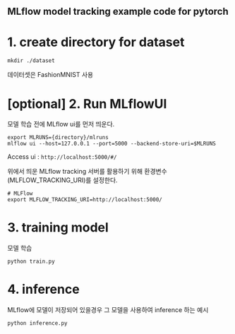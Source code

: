 MLflow model tracking example code for pytorch
------

# 1. create directory for dataset
```shell
mkdir ./dataset
```
데이터셋은 FashionMNIST 사용

# [optional] 2. Run MLflowUI
모델 학습 전에 MLflow ui를 먼저 띄운다.
```shell
export MLRUNS={directory}/mlruns
mlflow ui --host=127.0.0.1 --port=5000 --backend-store-uri=$MLRUNS
```
Access ui : ```http://localhost:5000/#/```

위에서 띄운 MLflow tracking 서버를 활용하기 위해 환경변수(MLFLOW_TRACKING_URI)를 설정한다.
```shell
# MLFlow
export MLFLOW_TRACKING_URI=http://localhost:5000/
```

# 3. training model
모델 학습 
```shell
python train.py
```

# 4. inference
MLflow에 모델이 저장되어 있을경우 그 모델을 사용하여 inference 하는 예시
```shell
python inference.py
```



